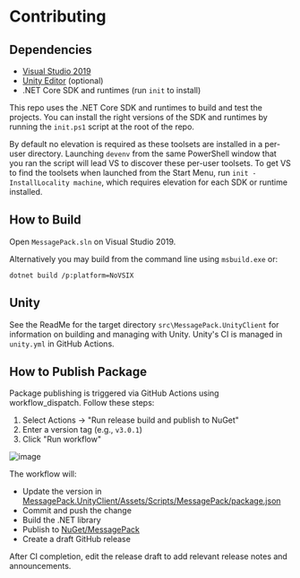 # Contributing

## Dependencies

* [Visual Studio 2019](https://visualstudio.microsoft.com/)
* [Unity Editor](https://unity3d.com/unity/editor) (optional)
* .NET Core SDK and runtimes (run `init` to install)

This repo uses the .NET Core SDK and runtimes to build and test the projects.
You can install the right versions of the SDK and runtimes by running the `init.ps1` script at the root of the repo.

By default no elevation is required as these toolsets are installed in a per-user directory. Launching `devenv` from the same PowerShell window that you ran the script will lead VS to discover these per-user toolsets.
To get VS to find the toolsets when launched from the Start Menu, run `init -InstallLocality machine`, which requires elevation for each SDK or runtime installed.

## How to Build

Open `MessagePack.sln` on Visual Studio 2019.

Alternatively you may build from the command line using `msbuild.exe` or:

    dotnet build /p:platform=NoVSIX

## Unity

See the ReadMe for the target directory `src\MessagePack.UnityClient` for information on building and managing with Unity. Unity's CI is managed in `unity.yml` in GitHub Actions.

## How to Publish Package

Package publishing is triggered via GitHub Actions using workflow_dispatch. Follow these steps:

1. Select Actions -> "Run release build and publish to NuGet"
2. Enter a version tag (e.g., `v3.0.1`)
3. Click "Run workflow"

![image](https://github.com/user-attachments/assets/74886c88-f6d1-4108-8ce1-02d3d1b31f1f)

The workflow will:
- Update the version in [MessagePack.UnityClient/Assets/Scripts/MessagePack/package.json](https://github.com/MessagePack-CSharp/MessagePack-CSharp/blob/master/src/MessagePack.UnityClient/Assets/Scripts/MessagePack/package.json)
- Commit and push the change
- Build the .NET library
- Publish to [NuGet/MessagePack](https://www.nuget.org/packages/MessagePack)
- Create a draft GitHub release

After CI completion, edit the release draft to add relevant release notes and announcements.